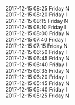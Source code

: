 2017-12-15 08:25 Friday  N  
2017-12-15 08:20 Friday  I  
2017-12-15 08:15 Friday  N  
2017-12-15 08:10 Friday  I  
2017-12-15 08:00 Friday  N  
2017-12-15 07:40 Friday  I  
2017-12-15 07:15 Friday  N  
2017-12-15 06:50 Friday  I  
2017-12-15 06:45 Friday  N  
2017-12-15 06:40 Friday  I  
2017-12-15 06:35 Friday  N  
2017-12-15 06:20 Friday  I  
2017-12-15 05:45 Friday  N  
2017-12-15 05:40 Friday  I  
2017-12-15 05:25 Friday  N  
